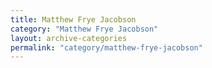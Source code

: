 ```yaml
---
title: Matthew Frye Jacobson
category: "Matthew Frye Jacobson"
layout: archive-categories
permalink: "category/matthew-frye-jacobson"
---
```

